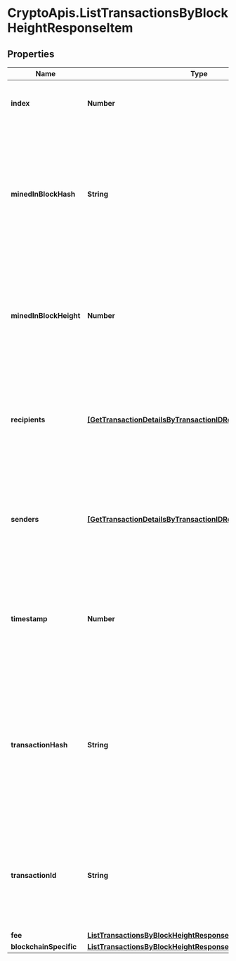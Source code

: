 # CryptoApis.ListTransactionsByBlockHeightResponseItem

## Properties

Name | Type | Description | Notes
------------ | ------------- | ------------- | -------------
**index** | **Number** | Represents the index position of the transaction in the specific block. | 
**minedInBlockHash** | **String** | Represents the hash of the block where this transaction was mined/confirmed for first time. The hash is defined as a cryptographic digital fingerprint made by hashing the block header twice through the SHA256 algorithm. | 
**minedInBlockHeight** | **Number** | Represents the hight of the block where this transaction was mined/confirmed for first time. The height is defined as the number of blocks in the blockchain preceding this specific block. | 
**recipients** | [**[GetTransactionDetailsByTransactionIDResponseItemRecipients]**](GetTransactionDetailsByTransactionIDResponseItemRecipients.md) | Represents a list of recipient addresses with the respective amounts. In account-based protocols like Ethereum there is only one address in this list. | 
**senders** | [**[GetTransactionDetailsByTransactionIDResponseItemSenders]**](GetTransactionDetailsByTransactionIDResponseItemSenders.md) | Represents a list of sender addresses with the respective amounts. In account-based protocols like Ethereum there is only one address in this list. | 
**timestamp** | **Number** | Defines the exact date/time in Unix Timestamp when this transaction was mined, confirmed or first seen in Mempool, if it is unconfirmed. | 
**transactionHash** | **String** | Represents the same as &#x60;transactionId&#x60; for account-based protocols like Ethereum, while it could be different in UTXO-based protocols like Bitcoin. E.g., in UTXO-based protocols &#x60;hash&#x60; is different from &#x60;transactionId&#x60; for SegWit transactions. | 
**transactionId** | **String** | Represents the unique identifier of a transaction, i.e. it could be &#x60;transactionId&#x60; in UTXO-based protocols like Bitcoin, and transaction &#x60;hash&#x60; in Ethereum blockchain. | 
**fee** | [**ListTransactionsByBlockHeightResponseItemFee**](ListTransactionsByBlockHeightResponseItemFee.md) |  | 
**blockchainSpecific** | [**ListTransactionsByBlockHeightResponseItemBlockchainSpecific**](ListTransactionsByBlockHeightResponseItemBlockchainSpecific.md) |  | 



